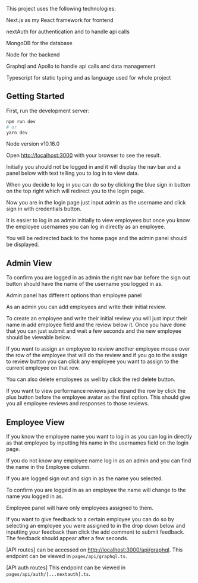

This project uses the following technologies:

Next.js as my React framework for frontend

nextAuth for authentication and to handle api calls  

MongoDB for the database

Node for the backend

Graphql and Apollo to handle api calls and data management

Typescript for static typing and as language used for whole project

## Getting Started

First, run the development server:

```bash
npm run dev
# or
yarn dev
```
Node version
v10.16.0

Open [http://localhost:3000](http://localhost:3000) with your browser to see the result.

Initially you should not be logged in and it will display the nav bar and a panel below with text telling you to log in to view data.

When you decide to log in you can do so by clicking the blue sign in button on the top right which will redirect you to the login page.

Now you are in the login page just input admin as the username and click sign in with credentials button.

It is easier to log in as admin initially to view employees but once you know the employee usernames you can log in directly as an employee.

You will be redirected back to the home page and the admin panel should be displayed.

## Admin View

To confirm you are logged in as admin the right nav bar before the sign out button should have the name of the username you logged in as.

Admin panel has different options than employee panel

As an admin you can add employees and write their initial review.

To create an employee and write their initial review you will just input their name in add employee field and the review below it. Once you have done that you can just submit and wait a few seconds and the new employee should be viewable below.

If you want to assign an employee to review another employee mouse over the row of the employee that will do the review and if you go to the assign to review button you can click any employee you want to assign to the current employee on that row.

You can also delete employees as well by click the red delete button.

If you want to view performance reviews just expand the row by click the plus button before the employee avatar as the first option.
This should give you all employee reviews and responses to those reviews.

## Employee View

If you know the employee name you want to log in as you can log in directly as that employee by inputting his name in the usernames field on the login page.

If you do not know any employee name log in as an admin and you can find the name in the Employee column.

If you are logged sign out and sign in as the name you selected.

To confirm you are logged in as an employee the name will change to the name you logged in as.

Employee panel will have only employees assigned to them.

If you want to give feedback to a certain employee you can do so by selecting an employee you were assigned to in the drop down below and inputting your feedback than click the add comment to submit feedback. The feedback should appear after a few seconds.




[API routes] can be accessed on [http://localhost:3000/api/graphql](http://localhost:3000/api/graphql). This endpoint can be viewed in `pages/api/graphql.ts`.

[API auth routes] This endpoint can be viewed in `pages/api/auth/[...nextauth].ts`.

